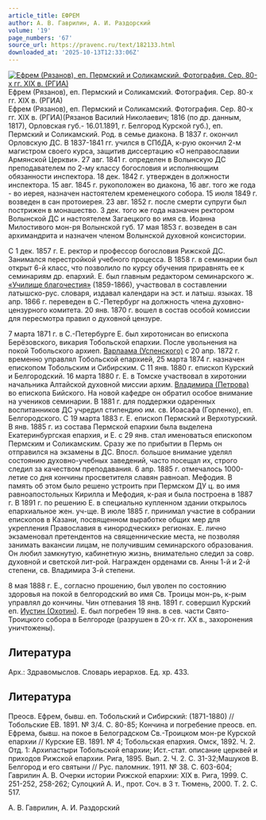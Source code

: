```yaml
---
article_title: ЕФРЕМ
author: А. В. Гаврилин, А. И. Раздорский
volume: '19'
page_numbers: '67'
source_url: https://pravenc.ru/text/182133.html
downloaded_at: '2025-10-13T12:33:06Z'
---
```


[![Ефрем (Рязанов), еп. Пермский и Соликамский. Фотография. Сер. 80-х гг. XIX в. (РГИА)](https://pravenc.ru/data/371/487/1234/i200.jpg "Кликните для увеличения картинки")](https://pravenc.ru/data/371/487/1234/i400.jpg)Ефрем (Рязанов), еп. Пермский и Соликамский. Фотография. Сер. 80-х гг. XIX в. (РГИА)  
Ефрем (Рязанов), еп. Пермский и Соликамский. Фотография. Сер. 80-х гг. XIX в. (РГИА)(Рязанов Василий Николаевич; 1816 (по др. данным, 1817), Орловская губ.- 16.01.1891, г. Белгород Курской губ.), еп. Пермский и Соликамский. Род. в семье диакона. В 1837 г. окончил Орловскую ДС. В 1837-1841 гг. учился в СПбДА, к-рую окончил 2-м магистром своего курса, защитив диссертацию «О неправославии Армянской Церкви». 27 авг. 1841 г. определен в Волынскую ДС преподавателем по 2-му классу богословия и исполняющим обязанности инспектора. 18 дек. 1842 г. утвержден в должности инспектора. 15 авг. 1845 г. рукоположен во диакона, 16 авг. того же года - во иерея, назначен настоятелем кременецкого собора. 15 июля 1849 г. возведен в сан протоиерея. 23 авг. 1852 г. после смерти супруги был пострижен в монашество. 3 дек. того же года назначен ректором Волынской ДС и настоятелем Загаецкого во имя св. Иоанна Милостивого мон-ря Волынской губ. 17 мая 1853 г. возведен в сан архимандрита и назначен членом Волынской духовной консистории.

С 1 дек. 1857 г. Е. ректор и профессор богословия Рижской ДС. Занимался перестройкой учебного процесса. В 1858 г. в семинарии был открыт 6-й класс, что позволило по курсу обучения приравнять ее к семинариям др. епархий. Е. был главным редактором семинарского ж. [«Училище благочестия»](<https://pravenc.ru/text/ Училище благочестия .html>) (1859-1866), участвовал в составлении латышско-рус. словаря, издавал календари на эст. и латыш. языках. 18 апр. 1866 г. переведен в С.-Петербург на должность члена духовно-цензурного комитета. 20 янв. 1870 г. вошел в состав особой комиссии для пересмотра правил о духовной цензуре.

7 марта 1871 г. в С.-Петербурге Е. был хиротонисан во епископа Берёзовского, викария Тобольской епархии. После увольнения на покой Тобольского архиеп. [Варлаама (Успенского)](https://pravenc.ru/text/ВАРЛААМ.html) с 20 апр. 1872 г. временно управлял Тобольской епархией, 25 марта 1874 г. назначен епископом Тобольским и Сибирским. С 11 янв. 1880 г. епископ Курский и Белгородский. 16 марта 1880 г. Е. в Томске участвовал в хиротонии начальника Алтайской духовной миссии архим. [Владимира (Петрова)](https://pravenc.ru/text/ВЛАДИМИР.html) во епископа Бийского. На новой кафедре он обратил особое внимание на учеников семинарии. В 1881 г. для поддержки одаренных воспитанников ДС учредил стипендию им. св. Иоасафа (Горленко), еп. Белгородского. С 19 марта 1883 г. Е. епископ Пермский и Верхотурский. В янв. 1885 г. из состава Пермской епархии была выделена Екатеринбургская епархия, и Е. с 29 янв. стал именоваться епископом Пермским и Соликамским. Сразу же по прибытии в Пермь он отправился на экзамены в ДС. Впосл. большое внимание уделял состоянию духовно-учебных заведений, часто посещал их, строго следил за качеством преподавания. 6 апр. 1885 г. отмечалось 1000-летие со дня кончины просветителя славян равноап. Мефодия. В память об этом было решено устроить при Пермском ДУ ц. во имя равноапостольных Кирилла и Мефодия, к-рая и была построена в 1887 г. В 1891 г. по решению Е. в специально купленном здании открылось епархиальное жен. уч-ще. В июле 1885 г. принимал участие в собрании епископов в Казани, посвященном выработке общих мер для укрепления Православия в «инородческих» регионах. Е. лично экзаменовал претендентов на священнические места, не позволяя занимать вакансии лицам, не получившим семинарского образования. Он любил замкнутую, кабинетную жизнь, внимательно следил за совр. духовной и светской лит-рой. Награжден орденами св. Анны 1-й и 2-й степени, св. Владимира 3-й степени.

8 мая 1888 г. Е., согласно прошению, был уволен по состоянию здоровья на покой в белгородский во имя Св. Троицы мон-рь, к-рым управлял до кончины. Чин отпевания 18 янв. 1891 г. совершил Курский еп. [Иустин (Охотин)](<https://pravenc.ru/text/Иустин (Охотин).html>). Е. был погребен 19 янв. в сев. части Свято-Троицкого собора в Белгороде (разрушен в 20-х гг. XX в., захоронения уничтожены).

## Литература

Арх.: Здравомыслов. Словарь иерархов. Ед. хр. 433.

## Литература

Преосв. Ефрем, бывш. еп. Тобольский и Сибирский: (1871-1880) // Тобольские ЕВ. 1891. № 3/4. С. 80-85; Кончина и погребение преосв. еп. Ефрема, бывш. на покое в Белоградском Св.-Троицком мон-ре Курской епархии // Курские ЕВ. 1891. № 4; Тобольская епархия. Омск, 1892. Ч. 2. Отд. 1: Архипастыри Тобольской епархии; Ист.-стат. описание церквей и приходов Рижской епархии. Рига, 1895. Вып. 2. Ч. 2. С. 31-32;Машуков В. Белгород и его святыни // Рус. паломник. 1911. № 38. С. 603-604; Гаврилин А. В. Очерки истории Рижской епархии: XIX в. Рига, 1999. С. 251-252, 258-262; Сулоцкий А. И., прот. Соч. в 3 т. Тюмень, 2000. Т. 2. С. 517.

А. В. Гаврилин, А. И. Раздорский
